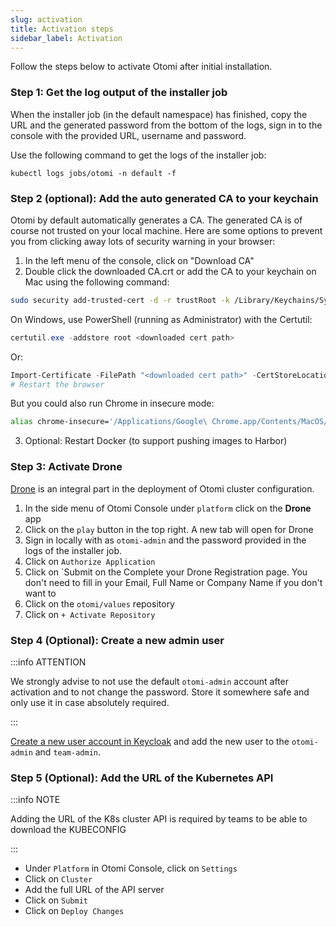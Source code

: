 ```yaml
---
slug: activation
title: Activation steps
sidebar_label: Activation
---
```


Follow the steps below to activate Otomi after initial installation.

### Step 1: Get the log output of the installer job

When the installer job (in the default namespace) has finished, copy the URL and the generated password from the bottom of the logs, sign in to the console with the provided URL, username and password.

Use the following command to get the logs of the installer job:

```
kubectl logs jobs/otomi -n default -f
```

### Step 2 (optional): Add the auto generated CA to your keychain

Otomi by default automatically generates a CA. The generated CA is of course not trusted on your local machine. Here are some options to prevent you from clicking away lots of security warning in your browser:

1. In the left menu of the console, click on "Download CA"
2. Double click the downloaded CA.crt or add the CA to your keychain on Mac using the following command:

```bash
sudo security add-trusted-cert -d -r trustRoot -k /Library/Keychains/System.keychain ~/Downloads/ca.crt
```

On Windows, use PowerShell (running as Administrator) with the Certutil:

```powershell
certutil.exe -addstore root <downloaded cert path>
```

Or:

```powershell
Import-Certificate -FilePath "<downloaded cert path>" -CertStoreLocation Cert:\LocalMachine\Root
# Restart the browser
```

But you could also run Chrome in insecure mode:

```bash
alias chrome-insecure='/Applications/Google\ Chrome.app/Contents/MacOS/Google\ Chrome --ignore-certificate-errors --ignore-urlfetcher-cert-requests &> /dev/null'
```

3. Optional: Restart Docker (to support pushing images to Harbor)

### Step 3: Activate Drone

[Drone](https://www.drone.io/) is an integral part in the deployment of Otomi cluster configuration.

1. In the side menu of Otomi Console under `platform` click on the **Drone** app
2. Click on the `play` button in the top right. A new tab will open for Drone
3. Sign in locally with as `otomi-admin` and the password provided in the logs of the installer job.
4. Click on `Authorize Application`
5. Click on `Submit on the Complete your Drone Registration page. You don't need to fill in your Email, Full Name or Company Name if you don't want to
6. Click on the `otomi/values` repository
7. Click on `+ Activate Repository`

### Step 4 (Optional): Create a new admin user

:::info ATTENTION

We strongly advise to not use the default `otomi-admin` account after activation and to not change the password. Store it somewhere safe and only use it in case absolutely required.

:::

[Create a new user account in Keycloak](/docs/apps/keycloak#step-2-create-a-user-in-keycloak) and add the new user to the `otomi-admin` and `team-admin`.

### Step 5 (Optional): Add the URL of the Kubernetes API

:::info NOTE

Adding the URL of the K8s cluster API is required by teams to be able to download the KUBECONFIG

:::

- Under `Platform` in Otomi Console, click on `Settings`
- Click on `Cluster`
- Add the full URL of the API server
- Click on `Submit`
- Click on `Deploy Changes`
